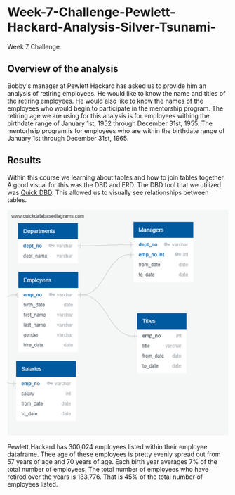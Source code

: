 # Week-7-Challenge-Pewlett-Hackard-Analysis-Silver-Tsunami-
Week 7 Challenge

## Overview of the analysis
Bobby's manager at Pewlett Hackard has asked us to provide him an analysis of retiring employees. He would like to know the name and titles of the retiring employees. He would also like to know the names of the employees who would begin to participate in the mentorship program. The retiring age we are using for this analysis is for employees withing the birthdate range of January 1st, 1952 through December 31st, 1955. The mentorhsip program is for employees who are within the birthdate range of January 1st through December 31st, 1965. 

## Results

Within this course we learning about tables and how to join tables together. A good visual for this was the DBD and ERD. The DBD tool that we utilized was [Quick DBD](http://quickdatabasediagrams.com/). This allowed us to visually see relationships between tables.

![DBD](https://github.com/LindsayTeeters/Week-7-Challenge-Pewlett-Hackard-Analysis-Silver-Tsunami-/blob/main/Resources/EmployeeDB.png)

Pewlett Hackard has 300,024 employees listed within their employee dataframe. Thee age of these employees is pretty evenly spread out from 57 years of age and 70 years of age. Each birth year averages 7% of the total number of employees. The total number of employees who have retired over the years is 133,776. That is 45% of the total number of employees listed. 


